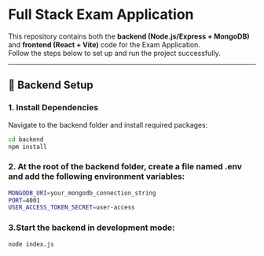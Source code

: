 # Full Stack Exam Application

This repository contains both the **backend (Node.js/Express + MongoDB)** and **frontend (React + Vite)** code for the Exam Application.  
Follow the steps below to set up and run the project successfully.

---

## 🚀 Backend Setup

### 1. Install Dependencies
Navigate to the backend folder and install required packages:

```bash
cd backend
npm install

```
### 2. At the root of the backend folder, create a file named .env and add the following environment variables:

```bash
MONGODB_URI=your_mongodb_connection_string
PORT=4001
USER_ACCESS_TOKEN_SECRET=user-access
```

### 3.Start the backend in development mode:

```bash
node index.js
```

